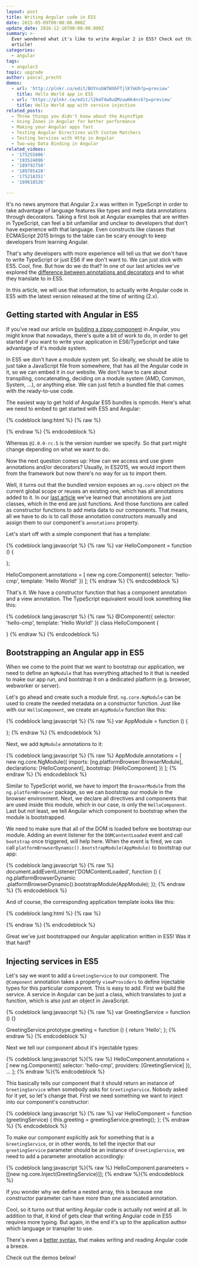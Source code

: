 ```yaml
---
layout: post
title: Writing Angular code in ES5
date: 2015-05-09T00:00:00.000Z
update_date: 2016-12-16T00:00:00.000Z
summary: >-
  Ever wondered what it's like to write Angular 2 in ES5? Check out this
  article!
categories:
  - angular
tags:
  - angular2
topic: upgrade
author: pascal_precht
demos:
  - url: 'http://plnkr.co/edit/BUYnsbW7WX6FTjlK7mUh?p=preview'
    title: Hello World app in ES5
  - url: 'https://plnkr.co/edit/l2kmT4w0uQMzuwHk4nc6?p=preview'
    title: Hello World app with service injection
related_posts:
  - Three things you didn't know about the AsyncPipe
  - Using Zones in Angular for better performance
  - Making your Angular apps fast
  - Testing Angular Directives with Custom Matchers
  - Testing Services with Http in Angular
  - Two-way Data Binding in Angular
related_videos:
  - '175255006'
  - '193524896'
  - '189792758'
  - '189785428'
  - '175218351'
  - '189618526'

---
```


It's no news anymore that Angular 2.x was written in TypeScript in order to take advantage of language features like types and meta data annotations through decorators. Taking a first look at Angular examples that are written in TypeScript, can feel a bit unfamiliar and unclear to developers that don't have experience with that language. Even constructs like classes that ECMAScript 2015 brings to the table can be scary enough to keep developers from learning Angular.

That's why developers with more experience will tell us that we don't have to write TypeScript or just ES6 if we don't want to. We can just stick with ES5. Cool, fine. But how do we do that? In one of our last articles we've explored the [difference between annotations and decorators](/angular/2015/05/03/the-difference-between-annotations-and-decorators.html) and to what they translate to in ES5.

In this article, we will use that information, to actually write Angular code in ES5 with the latest version released at the time of writing (2.x).

## Getting started with Angular in ES5

If you've read our article on [building a zippy component](/angular/2015/03/27/building-a-zippy-component-in-angular-2.html) in Angular, you might know that nowadays, there's quite a bit of work to do, in order to get started if you want to write your application in ES6/TypeScript and take advantage of it's module system.

In ES5 we don't have a module system yet. So ideally, we should be able to just take a JavaScript file from somewhere, that has all the Angular code in it, so we can embed it in our website. We don't have to care about transpiling, concatenating, deciding on a module system (AMD, Common, System, ...), or anything else. We can just fetch a bundled file that comes with the ready-to-use code.

The easiest way to get hold of Angular ES5 bundles is npmcdn. Here's what we need to embed to get started with ES5 and Angular:

{% codeblock lang:html %}
{% raw %}
<script src="https://npmcdn.com/@angular/core@2.0.0-rc.5/bundles/core.umd.js"></script>
<script src="https://npmcdn.com/@angular/common@2.0.0-rc.5/bundles/common.umd.js"></script>
<script src="https://npmcdn.com/@angular/compiler@2.0.0-rc.5/bundles/compiler.umd.js"></script>
<script src="https://npmcdn.com/@angular/platform-browser@2.0.0-rc.5/bundles/platform-browser.umd.js"></script>
<script src="https://npmcdn.com/@angular/platform-browser-dynamic@2.0.0-rc.5/bundles/platform-browser-dynamic.umd.js"></script>
{% endraw %}
{% endcodeblock %}

Whereas `@2.0.0-rc.5` is the version number we specify. So that part might change depending on what we want to do.

Now the next question comes up: How can we access and use given annotations and/or decorators? Usually, in ES2015, we would import them from the framework but now there's no way for us to import them.

Well, it turns out that the bundled version exposes an `ng.core` object on the current global scope or reuses an existing one, which has all annotations added to it. In our [last article](http://blog.thoughtram.io/angular/2015/05/03/the-difference-between-annotations-and-decorators.html) we've learned that annotations are just classes, which in the end are just functions. And those functions are called as constructor functions to add meta data to our components. That means, all we have to do is to call those annotation constructors manually and assign them to our component's `annotations` property.

Let's start off with a simple component that has a template:

{% codeblock lang:javascript %}
{% raw %}
var HelloComponent = function () {

};

HelloComponent.annotations = [
  new ng.core.Component({
    selector: 'hello-cmp',
    template: 'Hello World!'
  })
];
{% endraw %}
{% endcodeblock %}

That's it. We have a constructor function that has a component annotation and a view annotation. The TypeScript equivalent would look something like this:

{% codeblock lang:javascript %}
{% raw %}
@Component({
  selector: 'hello-cmp',
  template: 'Hello World!'
})
class HelloComponent {

}
{% endraw %}
{% endcodeblock %}

## Bootstrapping an Angular app in ES5

When we come to the point that we want to bootstrap our application, we need to define an `NgModule` that has everything attached to it that is needed to make our app run, and bootstrap it on a dedicated platform (e.g. browser, webworker or server).

Let's go ahead and create such a module first. `ng.core.NgModule` can be used to create the needed metadata on a constructor function. Just like with our `HelloComponent`, we create an `AppModule` function like this:

{% codeblock lang:javascript %}
{% raw %}
var AppModule = function () {

};
{% endraw %}
{% endcodeblock %}

Next, we add `NgModule` annotations to it:

{% codeblock lang:javascript %}
{% raw %}
AppModule.annotations = [
  new ng.core.NgModule({
    imports: [ng.platformBrowser.BrowserModule],
    declarations: [HelloComponent],
    bootstrap: [HelloComponent]
  })
];
{% endraw %}
{% endcodeblock %}

Similar to TypeScript world, we have to import the `BrowserModule` from the `ng.platformBrowser` package, so we can bootstrap our module in the browser environment. Next, we declare all directives and components that are used inside this module, which in our case, is only the `HelloComponent`. Last but not least, we tell Angular which component to bootstrap when the module is bootstrapped.

We need to make sure that all of the DOM is loaded before we bootstrap our module. Adding an event listener for the `DOMContentLoaded` event and call `bootstrap` once triggered, will help here. When the event is fired, we can call `platformBrowserDynamic().bootstrapModule(AppModule)` to bootstrap our app:

{% codeblock lang:javascript %}
{% raw %}
document.addEventListener('DOMContentLoaded', function () {
  ng.platformBrowserDynamic
    .platformBrowserDynamic().bootstrapModule(AppModule);
});
{% endraw %}
{% endcodeblock %}

And of course, the corresponding application template looks like this:

{% codeblock lang:html %}
{% raw %}
<body>
  <hello-component></hello-component>
</body>
{% endraw %}
{% endcodeblock %}

Great we've just bootstrapped our Angular application written in ES5! Was it that hard?

## Injecting services in ES5

Let's say we want to add a `GreetingService` to our component. The `@Component` annotation takes a property `viewProviders` to define injectable types for this particular component. This is easy to add. First we build the service. A service in Angular can be just a class, which translates to just a function, which is also just an object in JavaScript.

{% codeblock lang:javascript %}
{% raw %}
var GreetingService = function () {}

GreetingService.prototype.greeting = function () {
  return 'Hello';
};
{% endraw %}
{% endcodeblock %}

Next we tell our component about it's injectable types:

{% codeblock lang:javascript %}{% raw %}
HelloComponent.annotations = [
  new ng.Component({
    selector: 'hello-cmp',
    providers: [GreetingService]
  }),
  ...
];
{% endraw %}{% endcodeblock %}

This basically tells our component that it should return an instance of `GreetingService` when somebody asks for `GreetingService`. Nobody asked for it yet, so let's change that. First we need something we want to inject into our component's constructor:

{% codeblock lang:javascript %}
{% raw %}
var HelloComponent = function (greetingService) {
  this.greeting = greetingService.greeting();
};
{% endraw %}
{% endcodeblock %}

To make our component explicitly ask for something that is a `GreetingService`, or in other words, to tell the injector that our `greetingService` parameter should be an instance of `GreetingService`, we need to add a parameter annotation accordingly:

{% codeblock lang:javascript %}{% raw %}
HelloComponent.parameters = [[new ng.core.Inject(GreetingService)]];
{% endraw %}{% endcodeblock %}

If you wonder why we define a nested array, this is because one constructor parameter can have more than one associated annotation.

Cool, so it turns out that writing Angular code is actually not weird at all. In addition to that, it kind of gets clear that writing Angular code in ES5 requires more typing. But again, in the end it's up to the application author which language or transpiler to use.

There's even a [better syntax](http://blog.thoughtram.io/angular/2015/07/06/even-better-es5-code-for-angular-2.html), that makes writing and reading Angular code a breeze.

Check out the demos below!

